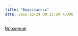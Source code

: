 ```yaml
---
title: "Видеозапись"
date: 2016-10-24 00:15:00 +0300
---
```



[Вложение](https://vk.com/video41076938_456239148)
